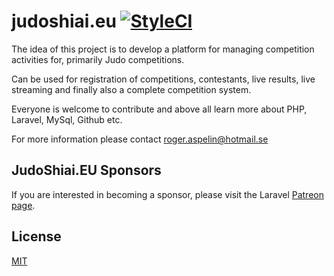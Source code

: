# judoshiai.eu [![StyleCI](https://github.styleci.io/repos/282250229/shield?branch=master)](https://github.styleci.io/repos/282250229?branch=master)

The idea of this project is to develop a platform for managing competition activities for, primarily Judo competitions.

Can be used for registration of competitions, contestants, live results, live streaming and finally also a complete competition system.

Everyone is welcome to contribute and above all learn more about PHP, Laravel, MySql, Github etc.

For more information please contact roger.aspelin@hotmail.se

## JudoShiai.EU Sponsors

If you are interested in becoming a sponsor, please visit the Laravel [Patreon page](https://patreon.com/judoshiai).

## License
[MIT](https://github.com/rogasp/judoshiai.eu/blob/master/LICENSE)
